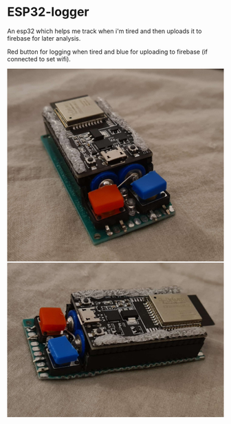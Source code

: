 # ESP32-logger
 An esp32 which helps me track when i'm tired and then uploads it to firebase for later analysis.
 
 Red button for logging when tired and blue for uploading to firebase (if connected to set wifi).

![alt text](./ESP32_img1.jpg)
![alt text](./ESP32_img2.jpg)
